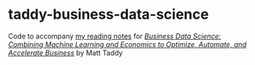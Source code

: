 # taddy-business-data-science
Code to accompany [my reading notes](https://github.com/mkudija/mkudija.github.io/blob/master/reading/notes/2021-04-16-Business%20Data%20Science.md) for [*Business Data Science: Combining Machine Learning and Economics to Optimize, Automate, and Accelerate Business*](https://www.amazon.com/Business-Data-Science-Combining-Accelerate/dp/1260452778/ref=sr_1_3?dchild=1&keywords=Business+Data+Science&qid=1618600384&sr=8-3) by Matt Taddy



